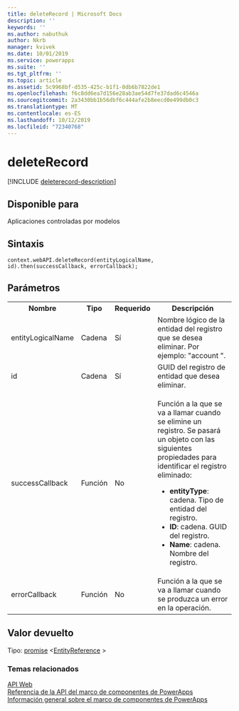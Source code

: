 ```yaml
---
title: deleteRecord | Microsoft Docs
description: ''
keywords: ''
ms.author: nabuthuk
author: Nkrb
manager: kvivek
ms.date: 10/01/2019
ms.service: powerapps
ms.suite: ''
ms.tgt_pltfrm: ''
ms.topic: article
ms.assetid: 5c9968bf-d535-425c-b1f1-0db6b7822de1
ms.openlocfilehash: f6c8dd6ea7d156e28ab3ae54d7fe37dad6c4546a
ms.sourcegitcommit: 2a3430bb1b56dbf6c444afe2b8eecd0e499db0c3
ms.translationtype: MT
ms.contentlocale: es-ES
ms.lasthandoff: 10/12/2019
ms.locfileid: "72340768"
---
```

# <a name="deleterecord"></a>deleteRecord

[!INCLUDE [deleterecord-description](includes/deleterecord-description.md)]

## <a name="available-for"></a>Disponible para 

Aplicaciones controladas por modelos

## <a name="syntax"></a>Sintaxis

`context.webAPI.deleteRecord(entityLogicalName, id).then(successCallback, errorCallback);`

## <a name="parameters"></a>Parámetros

<table style="width:100%">
<tr>
<th>Nombre</th>
<th>Tipo</th>
<th>Requerido</th>
<th>Descripción</th>
</tr>
<tr>
<td>entityLogicalName</td>
<td>Cadena</td>
<td>Sí</td>
<td>Nombre lógico de la entidad del registro que se desea eliminar. Por ejemplo: &quot;account &quot;. </td>
</tr>
<tr>
<td>id</td>
<td>Cadena</td>
<td>Sí</td>
<td>GUID del registro de entidad que desea eliminar.</td>
</tr>
<tr>
<td>successCallback</td>
<td>Función</td>
<td>No</td>
<td><p>Función a la que se va a llamar cuando se elimine un registro. Se pasará un objeto con las siguientes propiedades para identificar el registro eliminado:</p>
<ul>
<li><b>entityType</b>: cadena. Tipo de entidad del registro.</li>
<li><b>ID</b>: cadena. GUID del registro.</li>
<li><b>Name</b>: cadena. Nombre del registro.</li>
</ul></td>
</tr>
<tr>
<td>errorCallback</td>
<td>Función</td>
<td>No</td>
<td>Función a la que se va a llamar cuando se produzca un error en la operación.</td>
</tr>
</table>

## <a name="return-value"></a>Valor devuelto

Tipo: [promise](https://developer.mozilla.org/docs/Web/JavaScript/reference/Global_Objects/Promise) <[EntityReference](../entityreference.md) >

### <a name="related-topics"></a>Temas relacionados

[API Web](../webapi.md)<br/>
[Referencia de la API del marco de componentes de PowerApps](../../reference/index.md)<br/>
[Información general sobre el marco de componentes de PowerApps](../../overview.md)